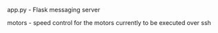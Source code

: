 app.py - Flask messaging server

motors - speed control for the motors currently to be executed over ssh